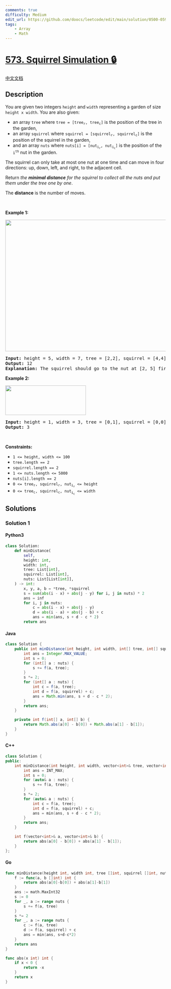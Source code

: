 ```yaml
---
comments: true
difficulty: Medium
edit_url: https://github.com/doocs/leetcode/edit/main/solution/0500-0599/0573.Squirrel%20Simulation/README_EN.md
tags:
    - Array
    - Math
---
```


<!-- problem:start -->

# [573. Squirrel Simulation 🔒](https://leetcode.com/problems/squirrel-simulation)

[中文文档](/solution/0500-0599/0573.Squirrel%20Simulation/README.md)

## Description

<!-- description:start -->

<p>You are given two integers <code>height</code> and <code>width</code> representing a garden of size <code>height x width</code>. You are also given:</p>

<ul>
	<li>an array <code>tree</code> where <code>tree = [tree<sub>r</sub>, tree<sub>c</sub>]</code> is the position of the tree in the garden,</li>
	<li>an array <code>squirrel</code> where <code>squirrel = [squirrel<sub>r</sub>, squirrel<sub>c</sub>]</code> is the position of the squirrel in the garden,</li>
	<li>and an array <code>nuts</code> where <code>nuts[i] = [nut<sub>i<sub>r</sub></sub>, nut<sub>i<sub>c</sub></sub>]</code> is the position of the <code>i<sup>th</sup></code> nut in the garden.</li>
</ul>

<p>The squirrel can only take at most one nut at one time and can move in four directions: up, down, left, and right, to the adjacent cell.</p>

<p>Return <em>the <strong>minimal distance</strong> for the squirrel to collect all the nuts and put them under the tree one by one</em>.</p>

<p>The <strong>distance</strong> is the number of moves.</p>

<p>&nbsp;</p>
<p><strong class="example">Example 1:</strong></p>
<img alt="" src="https://fastly.jsdelivr.net/gh/doocs/leetcode@main/solution/0500-0599/0573.Squirrel%20Simulation/images/squirrel1-grid.jpg" style="width: 573px; height: 413px;" />
<pre>
<strong>Input:</strong> height = 5, width = 7, tree = [2,2], squirrel = [4,4], nuts = [[3,0], [2,5]]
<strong>Output:</strong> 12
<strong>Explanation:</strong> The squirrel should go to the nut at [2, 5] first to achieve a minimal distance.
</pre>

<p><strong class="example">Example 2:</strong></p>
<img alt="" src="https://fastly.jsdelivr.net/gh/doocs/leetcode@main/solution/0500-0599/0573.Squirrel%20Simulation/images/squirrel2-grid.jpg" style="width: 253px; height: 93px;" />
<pre>
<strong>Input:</strong> height = 1, width = 3, tree = [0,1], squirrel = [0,0], nuts = [[0,2]]
<strong>Output:</strong> 3
</pre>

<p>&nbsp;</p>
<p><strong>Constraints:</strong></p>

<ul>
	<li><code>1 &lt;= height, width &lt;= 100</code></li>
	<li><code>tree.length == 2</code></li>
	<li><code>squirrel.length == 2</code></li>
	<li><code>1 &lt;= nuts.length &lt;= 5000</code></li>
	<li><code>nuts[i].length == 2</code></li>
	<li><code>0 &lt;= tree<sub>r</sub>, squirrel<sub>r</sub>, nut<sub>i<sub>r</sub></sub> &lt;= height</code></li>
	<li><code>0 &lt;= tree<sub>c</sub>, squirrel<sub>c</sub>, nut<sub>i<sub>c</sub></sub> &lt;= width</code></li>
</ul>

<!-- description:end -->

## Solutions

<!-- solution:start -->

### Solution 1

<!-- tabs:start -->

#### Python3

```python
class Solution:
    def minDistance(
        self,
        height: int,
        width: int,
        tree: List[int],
        squirrel: List[int],
        nuts: List[List[int]],
    ) -> int:
        x, y, a, b = *tree, *squirrel
        s = sum(abs(i - x) + abs(j - y) for i, j in nuts) * 2
        ans = inf
        for i, j in nuts:
            c = abs(i - x) + abs(j - y)
            d = abs(i - a) + abs(j - b) + c
            ans = min(ans, s + d - c * 2)
        return ans
```

#### Java

```java
class Solution {
    public int minDistance(int height, int width, int[] tree, int[] squirrel, int[][] nuts) {
        int ans = Integer.MAX_VALUE;
        int s = 0;
        for (int[] a : nuts) {
            s += f(a, tree);
        }
        s *= 2;
        for (int[] a : nuts) {
            int c = f(a, tree);
            int d = f(a, squirrel) + c;
            ans = Math.min(ans, s + d - c * 2);
        }
        return ans;
    }

    private int f(int[] a, int[] b) {
        return Math.abs(a[0] - b[0]) + Math.abs(a[1] - b[1]);
    }
}
```

#### C++

```cpp
class Solution {
public:
    int minDistance(int height, int width, vector<int>& tree, vector<int>& squirrel, vector<vector<int>>& nuts) {
        int ans = INT_MAX;
        int s = 0;
        for (auto& a : nuts) {
            s += f(a, tree);
        }
        s *= 2;
        for (auto& a : nuts) {
            int c = f(a, tree);
            int d = f(a, squirrel) + c;
            ans = min(ans, s + d - c * 2);
        }
        return ans;
    }

    int f(vector<int>& a, vector<int>& b) {
        return abs(a[0] - b[0]) + abs(a[1] - b[1]);
    }
};
```

#### Go

```go
func minDistance(height int, width int, tree []int, squirrel []int, nuts [][]int) int {
	f := func(a, b []int) int {
		return abs(a[0]-b[0]) + abs(a[1]-b[1])
	}
	ans := math.MaxInt32
	s := 0
	for _, a := range nuts {
		s += f(a, tree)
	}
	s *= 2
	for _, a := range nuts {
		c := f(a, tree)
		d := f(a, squirrel) + c
		ans = min(ans, s+d-c*2)
	}
	return ans
}

func abs(x int) int {
	if x < 0 {
		return -x
	}
	return x
}
```

<!-- tabs:end -->

<!-- solution:end -->

<!-- problem:end -->
